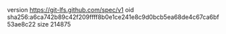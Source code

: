 version https://git-lfs.github.com/spec/v1
oid sha256:a6ca742b89c42f209ffff8b0e1ce241e8c9d0bcb5ea68de4c67ca6bf53ae8c22
size 214875
